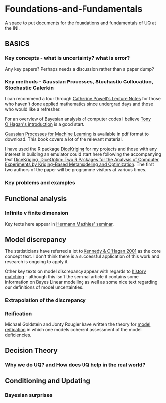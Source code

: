 # Foundations-and-Fundamentals
A space to put documents for the foundations and fundamentals of UQ at the INI.

## BASICS

### Key concepts - what is uncertainty?  what is error?

Any key papers? Perhaps needs a discussion rather than a paper dump?

### Key methods - Gaussian Processes, Stochastic Collocation, Stochastic Galerkin

I can recommend a tour through [Catherine Powell's Lecture Notes](http://www.maths.manchester.ac.uk/~cp/MATH20411.html) for those who haven't done applied mathematics since undergrad days and those who would like a refresher.

For an overview of Bayesian analysis of computer codes I believe [Tony O'Hagan's introduction](www.tonyohagan.co.uk/academic/pdf/BACCO-tutorial.pdf) is a good start.

[Gaussian Processes for Machine Learning](http://www.gaussianprocess.org/gpml/) is available in pdf format to download.  This book covers a lot of the relevant material. 

I have used the R package [DiceKriging](https://cran.r-project.org/web/packages/DiceKriging/index.html) for my projects and those with any interest in building an emulator could start here following the accompanying text [DiceKriging, DiceOptim: Two R Packages for the Analysis of Computer Experiments by Kriging-Based Metamodeling and Optimization](https://www.jstatsoft.org/article/view/v051i01/v51i01.pdf).  The first two authors of the paper will be programme visitors at various times.  

### Key problems and examples



## Functional analysis

### Infinite v finite dimension

Key texts here appear in [Hermann Matthies' seminar](http://www.newton.ac.uk/seminar/20180117110013002). 

## Model discrepancy

The statisticians have referred a lot to [Kennedy & O'Hagan 2001](http://onlinelibrary.wiley.com/doi/10.1111/1467-9868.00294/abstract) as the core concept text.  I don't think there is a successful application of this work and research is ongoing to apply it.  

Other key texts on model discrepancy appear with regards to [history matching](https://projecteuclid.org/euclid.ba/1340110846) - although this isn't the seminal article it contains some information on Bayes Linear modelling as well as some nice text regarding our definitions of model uncertainties.


### Extrapolation of the discrepancy

### Reification

Michael Goldstein and Jonty Rougier have written the theory for [model reification](http://www.sciencedirect.com/science/article/pii/S0378375808003303?via%3Dihub) in which one models coherent assessment of the model deficiencies. 

## Decision Theory

### Why we do UQ? and How does UQ help in the real world?


## Conditioning and Updating

### Bayesian surprises
